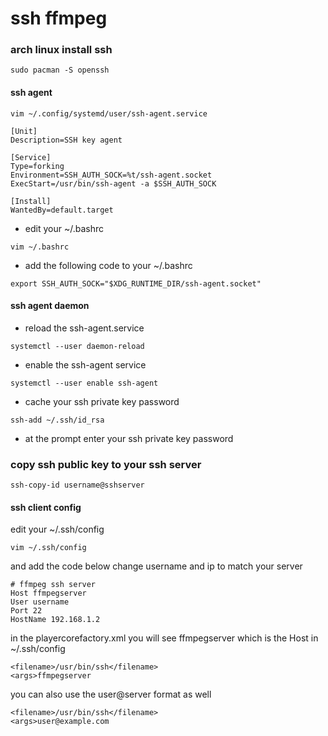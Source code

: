 # ssh ffmpeg


### arch linux install ssh

```
sudo pacman -S openssh
```

#### ssh agent 

```
vim ~/.config/systemd/user/ssh-agent.service
```

```
[Unit]
Description=SSH key agent

[Service]
Type=forking
Environment=SSH_AUTH_SOCK=%t/ssh-agent.socket
ExecStart=/usr/bin/ssh-agent -a $SSH_AUTH_SOCK

[Install]
WantedBy=default.target
```

* edit your ~/.bashrc

```
vim ~/.bashrc
```

* add the following code to your ~/.bashrc

```
export SSH_AUTH_SOCK="$XDG_RUNTIME_DIR/ssh-agent.socket"
```

#### ssh agent daemon

* reload the ssh-agent.service

```
systemctl --user daemon-reload
```

* enable the ssh-agent service

```
systemctl --user enable ssh-agent
```

* cache your ssh private key password

```
ssh-add ~/.ssh/id_rsa
```

* at the prompt enter your ssh private key password

### copy ssh public key to your ssh server

```
ssh-copy-id username@sshserver
```
#### ssh client config 

edit your ~/.ssh/config 

```
vim ~/.ssh/config
```

and add the code below change username and ip to match your server

```
# ffmpeg ssh server
Host ffmpegserver
User username
Port 22
HostName 192.168.1.2
```

in the playercorefactory.xml you will see ffmpegserver which is the Host in ~/.ssh/config

	<filename>/usr/bin/ssh</filename>
	<args>ffmpegserver

you can also use the user@server format as well

	<filename>/usr/bin/ssh</filename>
	<args>user@example.com
